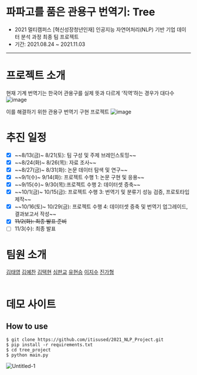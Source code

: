 <!-- ![image](https://user-images.githubusercontent.com/75319377/137847522-3208cc15-fdfb-46c0-8562-f2b6e9236320.png) -->

# 파파고를 품은 관용구 번역기: Tree

- 2021 멀티캠퍼스 [혁신성장청년인재] 인공지능 자연어처리(NLP) 기반 기업 데이터 분석 과정 최종 팀 프로젝트
- 기간: 2021.08.24 ~ 2021.11.03

---

# 프로젝트 소개

현재 기계 번역기는 한국어 관용구를 실제 뜻과 다르게 ‘직역’하는 경우가 대다수
![image](https://user-images.githubusercontent.com/75319377/139774270-f3addd7d-ec9e-4fc5-bac8-9cd8e12cf548.png)

이를 해결하기 위한 관용구 번역기 구현 프로젝트
![image](https://user-images.githubusercontent.com/75319377/139774361-02b84805-0fff-4e72-a3bd-08a1723be37f.png)

# 추진 일정

- [x] ~~8/13(금)~ 8/21(토): 팀 구성 및 주제 브레인스토밍~~ <br>
- [x] ~~8/24(화)~ 8/26(목): 자료 조사~~ <br>
- [x] ~~8/27(금)~ 8/31(화): 논문 데이터 탐색 및 연구~~ <br>
- [x] ~~9/1(수)~ 9/14(화): 프로젝트 수행 1: 논문 구현 및 응용~~ <br>
- [x] ~~9/15(수)~ 9/30(목):프로젝트 수행 2: 데이터셋 증축~~ <br>
- [x] ~~10/1(금)~ 10/15(금): 프로젝트 수행 3: 번역기 및 분류기 성능 검증, 프로토타입 제작~~ <br>
- [x] ~~10/16(토)~ 10/29(금): 프로젝트 수행 4: 데이터셋 증축 및 번역기 업그레이드, 결과보고서 작성~~ <br>
- [x] ~~11/2(화): 최종 발표 준비~~ <br>
- [ ] 11/3(수): 최종 발표 <br>

# 팀원 소개

[김태영](https://github.com/itisused)
[김예찬](https://github.com/2pterons)
[김택현](https://github.com/dobbytk)
[심판교](https://github.com/gy0-0o)
[유현승](https://github.com/hyunicecream)
[이지수](https://github.com/lizzys16)
[진가형](https://github.com/Cheyenne-cloud)
<br>
<br>

# 데모 사이트

## How to use

```shell
$ git clone https://github.com/itisused/2021_NLP_Project.git
$ pip install -r requirements.txt
$ cd tree_project
$ python main.py
```

![Untitled-1](https://user-images.githubusercontent.com/51789449/139788915-4051da49-8f80-47b2-89d5-5934951474ab.gif)

